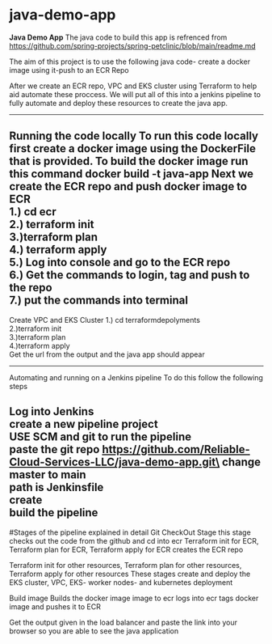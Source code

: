# java-demo-app
**Java Demo App**
The java code to build this app is refrenced from https://github.com/spring-projects/spring-petclinic/blob/main/readme.md

The aim of this project is to use the following java code- create a docker image using it-push to an ECR Repo

After we create an ECR repo, VPC and EKS cluster using Terraform to help aid automate these proccess. We will put all of this into a jenkins pipeline to fully automate and deploy these resources to create the java app.

---
 Running the code locally
To run this code locally first create a docker image using the DockerFile that is provided. 
To build the docker image run this command
docker build -t java-app
Next we create the ECR repo and push docker image to ECR\
1.) cd ecr\
2.) terraform init\
3.)terraform plan\
4.) terraform apply\
5.) Log into console and go to the ECR repo\
6.) Get the commands to login, tag and push to the repo\
7.) put the commands into terminal
---
Create VPC and EKS Cluster 
1.) cd terraformdepolyments\
2.)terraform init\
3.)terraform plan\
4.)terraform apply\
 Get the url from the output and the java app should appear

---
Automating and running on a Jenkins pipeline
To do this follow the following steps

  Log into Jenkins\
 create a new pipeline project\
USE SCM and git to run the pipeline\
paste the git repo https://github.com/Reliable-Cloud-Services-LLC/java-demo-app.git\
 change master to main\
 path is Jenkinsfile\
 create \
 build the pipeline
--- 
#Stages of the pipeline explained in detail
Git CheckOut Stage
this stage checks out the code from the github and cd into ecr
Terraform init for ECR, Terraform plan for ECR, Terraform apply for ECR
creates the ECR repo

Terraform init for other resources, Terraform plan for other resources, Terraform apply for other resources
These stages create and deploy the EKS cluster, VPC, EKS- worker nodes- and kubernetes deployment 

Build image
Builds the docker image
 image to ecr
logs into ecr
tags docker image and pushes it to ECR

Get the output given in the load balancer and paste the link into your browser so you are able to see the java application
